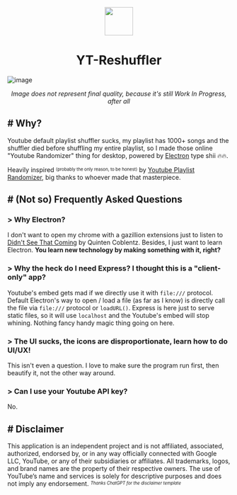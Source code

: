 <p align="center">
<img src="https://github.com/user-attachments/assets/fc10922d-46e8-4b37-923c-b8894c249d90" width="64" height="64">
</p>
<h1 align="center">YT-Reshuffler</h1>

![image](https://github.com/user-attachments/assets/12b0650d-1f47-4388-9c77-4a8448f7f0e4)
<p align=center> <i>Image does not represent final quality, because it's still Work In Progress, after all </i></p>

## # Why?
Youtube default playlist shuffler sucks, my playlist has 1000+ songs and the shuffler died before shuffling my entire playlist, so I made those online "Youtube Randomizer" thing for desktop, powered by [Electron](https://www.electronjs.org/) type shii 🔥🔥.

Heavily inspired <sup><sub>(probably the only reason, to be honest)</sub></sup> by [Youtube Playlist Randomizer](https://youtube-playlist-randomizer.bitbucket.io/), big thanks to whoever made that masterpiece.

## # (Not so) Frequently Asked Questions
### > Why Electron?
I don't want to open my chrome with a gazillion extensions just to listen to [Didn't See That Coming](https://music.youtube.com/watch?v=t7zWExFJL5I) by Quinten Coblentz.
Besides, I just want to learn Electron. **You learn new technology by making something with it, right?**

### > Why the heck do I need Express? I thought this is a "client-only" app?
Youtube's embed gets mad if we directly use it with `file:///` protocol.
Default Electron's way to open / load a file (as far as I know) is directly call the file via `file:///` protocol or `loadURL()`.
Express is here just to serve static files, so it will use `localhost` and the Youtube's embed will stop whining. Nothing fancy handy magic thing going on here.

### > The UI sucks, the icons are disproportionate, learn how to do UI/UX!
This isn't even a question. I love to make sure the program run first, then beautify it, not the other way around.

### > Can I use your Youtube API key?
No.

## # Disclaimer
This application is an independent project and is not affiliated, associated, authorized, endorsed by, or in any way officially connected with Google LLC, YouTube, or any of their subsidiaries or affiliates. All trademarks, logos, and brand names are the property of their respective owners. The use of YouTube’s name and services is solely for descriptive purposes and does not imply any endorsement.
<sup><sub>*Thanks ChatGPT for the disclaimer template*</sub></sup>

